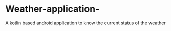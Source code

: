 # Weather-application-
A kotlin based android application to know the current status of the weather
